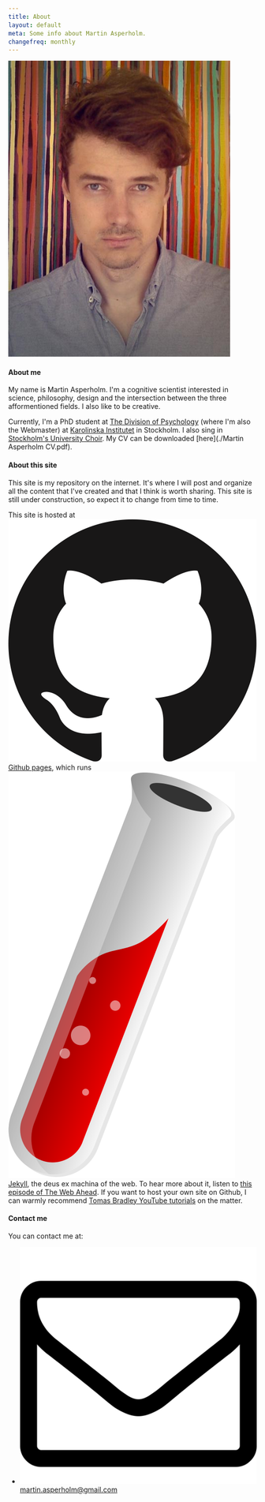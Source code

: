 ```yaml
---
title: About
layout: default
meta: Some info about Martin Asperholm.
changefreq: monthly
---
```


<div class="imgTop">
<img class="profile" src="/images/Martin.jpg" alt="Profile picture of Martin Asperholm.">
</div>

#### About me
My name is Martin Asperholm. I'm a cognitive scientist interested in science, philosophy, design and the intersection between the three afformentioned fields. I also like to be creative.

Currently, I'm a PhD student at [The Division of Psychology](http://ki.se/en/cns/the-division-of-psychology) (where I'm also the Webmaster) at [Karolinska Institutet](http://ki.se/en/startpage) in Stockholm. I also sing in [Stockholm's University Choir](http://www.stockholmsuniversitetskor.se). My CV can be downloaded [here](./Martin Asperholm CV.pdf).

#### About this site
This site is my repository on the internet. It's where I will post and organize all the content that I've created and that I think is worth sharing. This site is still under construction, so expect it to change from time to time.

This site is hosted at <img src="/images/GithubLogo.svg" class=icon> [Github pages](https://pages.github.com/), which runs <img src="/images/JekyllIcon.svg" class=iconJekyll> [Jekyll](http://jekyllrb.com/), the deus ex machina of the web. To hear more about it, listen to [this episode of The Web Ahead](http://5by5.tv/webahead/54)</a>. If you want to host your own site on Github, I can warmly recommend [Tomas Bradley YouTube tutorials](https://www.youtube.com/playlist?list=PLWjCJDeWfDdfVEcLGAfdJn_HXyM4Y7_k-) on the matter.

#### Contact me
You can contact me at:
<ul class="bulletsWithoutBullets">
	<li><img src="/images/Mail.svg" title="http://fortawesome.github.io/Font-Awesome/icon/envelope-o/" class=icon> <a href="mailto:martin.asperholm@gmail.com">martin.asperholm@gmail.com</a></li>
</ul>
